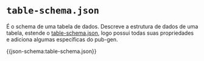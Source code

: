# `table-schema.json`

É o schema de uma tabela de dados. Descreve a estrutura de dados de uma tabela, estende o [table-schema.json](https://specs.frictionlessdata.io/table-schema/), logo possui todas suas propriedades e adiciona algumas específicas do pub-gen.

{{json-schema:table-schema.json}}
